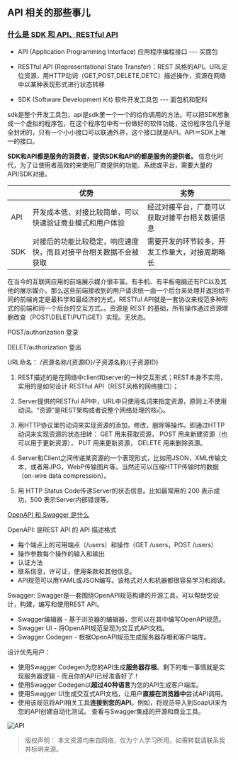 ## API 相关的那些事儿 

### [什么是 SDK 和 API、RESTful API](https://blog.csdn.net/hjc1984117/article/details/77334616)

- API (Application Programming Interface) 应用程序编程接口 --- 买面包
- RESTful API (Representational State Transfer)：REST 风格的API。URL定位资源，用HTTP动词（GET,POST,DELETE,DETC）描述操作，资源在网络中以某种表现形式进行状态转移

- SDK (Software Development Kit) 软件开发工具包 --- 面包机和配料

sdk是整个开发工具包，api是sdk里一个一个的给你调用的方法。可以把SDK想象成一个虚拟的程序包，在这个程序包中有一份做好的软件功能，这份程序包几乎是全封闭的，只有一个小小接口可以联通外界，这个接口就是API。API＝SDK上唯一的接口。

**SDK和API都是服务的消费者，提供SDK和API的都是服务的提供者。**
信息化时代，为了让使用者高效的来使用厂商提供的功能、系统或平台，需要大量的API/SDK对接。

|      | 优势                                                         | 劣势                                           |
| ---- | ------------------------------------------------------------ | ---------------------------------------------- |
| API  | 开发成本低，对接比较简单，可以快速验证商业模式和用户体验     | 经过对接平台，厂商可以获取对接平台相关数据信息 |
| SDK  | 对接后的功能比较稳定，响应速度快，而且对接平台相关数据不会被获取 | 需要开发的环节较多，开发工作量大，对接周期略长 |

在当今的互联网应用的前端展示媒介很丰富。有手机、有平板电脑还有PC以及其他的展示媒介。那么这些前端接收到的用户请求统一由一个后台来处理并返回给不同的前端肯定是最科学和最经济的方式，RESTful API就是一套协议来规范多种形式的前端和同一个后台的交互方式。。资源是 REST 的基础，所有操作通过资源增删改查（POST\DELET\PUT\GET）实现。无状态。

POST/authorization 登录

DELET/authorization 登出

URL命名： /资源名称/{资源ID}/子资源名称/{子资源ID}

1. REST描述的是在网络中client和server的一种交互形式；REST本身不实用，实用的是如何设计 RESTful API（REST风格的网络接口）；

2. Server提供的RESTful API中，URL中只使用名词来指定资源，原则上不使用动词。“资源”是REST架构或者说整个网络处理的核心。

3. 用HTTP协议里的动词来实现资源的添加，修改，删除等操作。即通过HTTP动词来实现资源的状态扭转：
   GET 用来获取资源，
   POST 用来新建资源（也可以用于更新资源），
   PUT 用来更新资源，
   DELETE 用来删除资源。

4. Server和Client之间传递某资源的一个表现形式，比如用JSON，XML传输文本，或者用JPG，WebP传输图片等。当然还可以压缩HTTP传输时的数据（on-wire data compression）。
5. 用 HTTP Status Code传递Server的状态信息。比如最常用的 200 表示成功，500 表示Server内部错误等。

[OpenAPI 和 Swagger 是什么](https://www.breakyizhan.com/swagger/2806.html)

OpenAPI: 是REST API 的 API 描述格式

- 每个端点上的可用端点（/users）和操作（GET /users，POST /users）
- 操作参数每个操作的输入和输出
- 认证方法
- 联系信息，许可证，使用条款和其他信息。
- API规范可以用YAML或JSON编写。该格式对人和机器都很容易学习和阅读。

Swagger: Swagger是一套围绕OpenAPI规范构建的开源工具，可以帮助您设计，构建，编写和使用REST API。

- Swagger编辑器 - 基于浏览器的编辑器，您可以在其中编写OpenAPI规范。
- Swagger UI - 将OpenAPI规范呈现为交互式API文档。
- Swagger Codegen - 根据OpenAPI规范生成服务器存根和客户端库。

设计优先用户：

- 使用Swagger Codegen为您的API生成**服务器存根**。剩下的唯一事情就是实现服务器逻辑 - 而且你的API已经准备好了！
- 使用Swagger Codegen以**超过40种语言**为您的API生成客户端库。
- 使用Swagger UI生成交互式API文档，让用户**直接在浏览器中**尝试API调用。
- 使用该规范将API相关工具**连接到您的API**。例如，将规范导入到SoapUI来为您的API创建自动化测试。
  查看与Swagger集成的开源和商业工具。

![API](https://github.com/ireneontheway/Technical_Communication/blob/master/Picture/API.png)

> 版权声明： 本文资源均来自网络，仅为个人学习所用，如需转载请联系我并标明来源。
